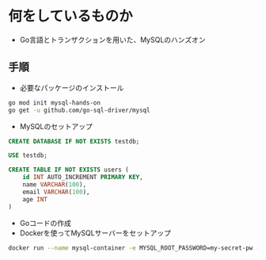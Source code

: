 # 何をしているものか
- Go言語とトランザクションを用いた、MySQLのハンズオン

## 手順
- 必要なパッケージのインストール
```sh
go mod init mysql-hands-on
go get -u github.com/go-sql-driver/mysql
```
- MySQLのセットアップ
```sql
CREATE DATABASE IF NOT EXISTS testdb;

USE testdb;

CREATE TABLE IF NOT EXISTS users (
    id INT AUTO_INCREMENT PRIMARY KEY,
    name VARCHAR(100),
    email VARCHAR(100),
    age INT
)
```
- Goコードの作成
- Dockerを使ってMySQLサーバーをセットアップ
```sh
docker run --name mysql-container -e MYSQL_ROOT_PASSWORD=my-secret-pw -d -p 3306:3306 mysql:latest
```
